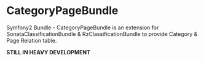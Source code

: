 CategoryPageBundle
==================

Symfony2 Bundle - CategoryPageBundle is an extension for SonataClassificationBundle & RzClassificationBundle to provide Category & Page Relation table.

**STILL IN HEAVY DEVELOPMENT**
